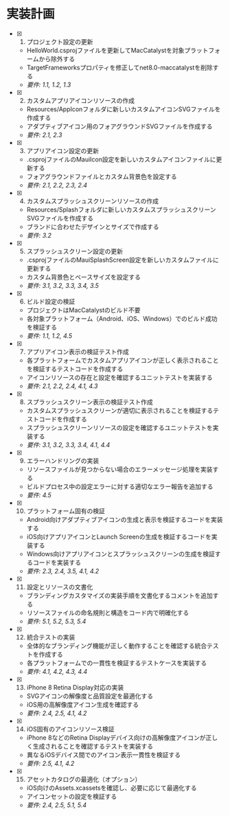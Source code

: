 # 実装計画

- [x] 1. プロジェクト設定の更新





  - HelloWorld.csprojファイルを更新してMacCatalystを対象プラットフォームから除外する
  - TargetFrameworksプロパティを修正してnet8.0-maccatalystを削除する
  - _要件: 1.1, 1.2, 1.3_

- [x] 2. カスタムアプリアイコンリソースの作成





  - Resources/AppIconフォルダに新しいカスタムアイコンSVGファイルを作成する
  - アダプティブアイコン用のフォアグラウンドSVGファイルを作成する
  - _要件: 2.1, 2.3_

- [x] 3. アプリアイコン設定の更新





  - .csprojファイルのMauiIcon設定を新しいカスタムアイコンファイルに更新する
  - フォアグラウンドファイルとカスタム背景色を設定する
  - _要件: 2.1, 2.2, 2.3, 2.4_

- [x] 4. カスタムスプラッシュスクリーンリソースの作成





  - Resources/Splashフォルダに新しいカスタムスプラッシュスクリーンSVGファイルを作成する
  - ブランドに合わせたデザインとサイズで作成する
  - _要件: 3.2_

- [x] 5. スプラッシュスクリーン設定の更新





  - .csprojファイルのMauiSplashScreen設定を新しいカスタムファイルに更新する
  - カスタム背景色とベースサイズを設定する
  - _要件: 3.1, 3.2, 3.3, 3.4, 3.5_

- [x] 6. ビルド設定の検証





  - プロジェクトはMacCatalystのビルド不要
  - 各対象プラットフォーム（Android、iOS、Windows）でのビルド成功を検証する
  - _要件: 1.1, 1.2, 4.5_

- [x] 7. アプリアイコン表示の検証テスト作成





  - 各プラットフォームでカスタムアプリアイコンが正しく表示されることを検証するテストコードを作成する
  - アイコンリソースの存在と設定を確認するユニットテストを実装する
  - _要件: 2.1, 2.2, 2.4, 4.1, 4.3_

- [x] 8. スプラッシュスクリーン表示の検証テスト作成





  - カスタムスプラッシュスクリーンが適切に表示されることを検証するテストコードを作成する
  - スプラッシュスクリーンリソースの設定を確認するユニットテストを実装する
  - _要件: 3.1, 3.2, 3.3, 3.4, 4.1, 4.4_

- [x] 9. エラーハンドリングの実装





  - リソースファイルが見つからない場合のエラーメッセージ処理を実装する
  - ビルドプロセス中の設定エラーに対する適切なエラー報告を追加する
  - _要件: 4.5_

- [x] 10. プラットフォーム固有の検証





  - Android向けアダプティブアイコンの生成と表示を検証するコードを実装する
  - iOS向けアプリアイコンとLaunch Screenの生成を検証するコードを実装する
  - Windows向けアプリアイコンとスプラッシュスクリーンの生成を検証するコードを実装する
  - _要件: 2.3, 2.4, 3.5, 4.1, 4.2_

- [x] 11. 設定とリソースの文書化





  - ブランディングカスタマイズの実装手順を文書化するコメントを追加する
  - リソースファイルの命名規則と構造をコード内で明確化する
  - _要件: 5.1, 5.2, 5.3, 5.4_

- [x] 12. 統合テストの実装





  - 全体的なブランディング機能が正しく動作することを確認する統合テストを作成する
  - 各プラットフォームでの一貫性を検証するテストケースを実装する
  - _要件: 4.1, 4.2, 4.3, 4.4_

- [x] 13. iPhone 8 Retina Display対応の実装







  - SVGアイコンの解像度と品質設定を最適化する
  - iOS用の高解像度アイコン生成を確認する
  - _要件: 2.4, 2.5, 4.1, 4.2_

- [x] 14. iOS固有のアイコンリソース検証







  - iPhone 8などのRetina Displayデバイス向けの高解像度アイコンが正しく生成されることを確認するテストを実装する
  - 異なるiOSデバイス間でのアイコン表示一貫性を検証する
  - _要件: 2.5, 4.1, 4.2_

- [x] 15. アセットカタログの最適化（オプション）








  - iOS向けのAssets.xcassetsを確認し、必要に応じて最適化する
  - アイコンセットの設定を検証する
  - _要件: 2.4, 2.5, 5.1, 5.4_